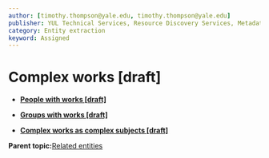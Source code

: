 ```yaml
---
author: [timothy.thompson@yale.edu, timothy.thompson@yale.edu]
publisher: YUL Technical Services, Resource Discovery Services, Metadata Services Unit
category: Entity extraction
keyword: Assigned
---
```


# Complex works \[draft\]

-   **[People with works \[draft\]](../../tasks/name-title/people_with_works.md)**  

-   **[Groups with works \[draft\]](../../tasks/name-title/groups_with_works.md)**  

-   **[Complex works as complex subjects \[draft\]](../../tasks/name-title/name-title-with-subdivisions.md)**  


**Parent topic:**[Related entities](../../tasks/related_entities.md)

